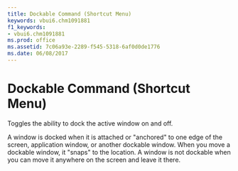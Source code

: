 ```yaml
---
title: Dockable Command (Shortcut Menu)
keywords: vbui6.chm1091881
f1_keywords:
- vbui6.chm1091881
ms.prod: office
ms.assetid: 7c06a93e-2289-f545-5318-6af0d0de1776
ms.date: 06/08/2017
---
```



# Dockable Command (Shortcut Menu)

Toggles the ability to dock the active window on and off.

A window is docked when it is attached or "anchored" to one edge of the screen, application window, or another dockable window. When you move a dockable window, it "snaps" to the location. A window is not dockable when you can move it anywhere on the screen and leave it there.

